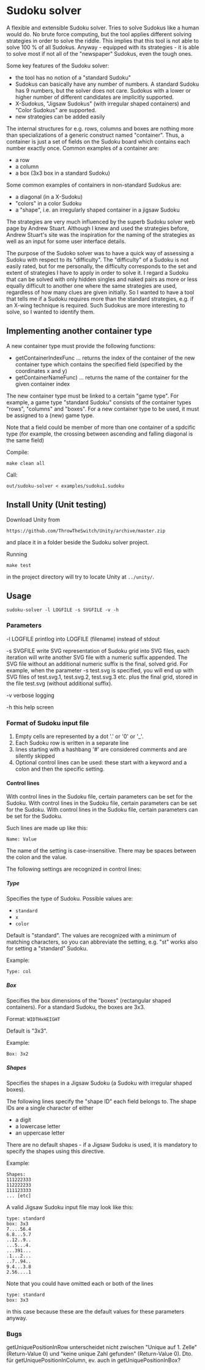 ﻿Sudoku solver
========

A flexible and extensible Sudoku solver. Tries to solve Sudokus like a human would do. No brute force computing, but the tool applies different solving strategies in order to solve the riddle. This implies that this tool is not able to solve 100 % of all Sudokus. Anyway - equipped with its strategies - it is able to solve most if not all of the "newspaper" Sudokus, even the tough ones.

Some key features of the Sudoku solver:

* the tool has no notion of a "standard Sudoku"
* Sudokus can basically have any number of numbers. A standard Sudoku has 9 numbers, but the solver does not care. Sudokus with a lower or higher number of different candidates are implicitly supported.
* X-Sudokus, "Jigsaw Sudokus" (with irregular shaped containers) and "Color Sudokus" are supported.
* new strategies can be added easily

The internal structures for e.g. rows, columns and boxes are nothing more than specializations of a generic construct named "container". Thus, a container is just a set of fields on the Sudoku board which contains each number exactly once. Common examples of a container are:

* a row
* a column
* a box (3x3 box in a standard Sudoku)

Some common examples of containers in non-standard Sudokus are:

* a diagonal (in a X-Sudoku)
* "colors" in a color Sudoku
* a "shape", i.e. an irregularly shaped container in a jigsaw Sudoku

The strategies are very much influenced by the superb Sudoku solver web page by Andrew Stuart. Although I knew and used the strategies before, Andrew Stuart's site was the inspiration for the naming of the strategies as well as an input for some user interface details.

The purpose of the Sudoko solver was to have a quick way of assessing a Sudoku with respect to its "difficulty". The "difficulty" of a Sudoku is not easily rated, but for me personally, the difficulty corresponds to the set and extent of strategies I have to apply in order to solve it. I regard a Sudoku that can be solved with only hidden singles and naked pairs as more or less equally difficult to another one where the same strategies are used, regardless of how many clues are given initially. So I wanted to have a tool that tells me if a Sudoku requires more than the standard strategies, e.g. if an X-wing technique is required. Such Sudokus are more interesting to solve, so I wanted to identify them.

## Implementing another container type

A new container type must provide the following functions:

* getContainerIndexFunc ... returns the index of the container of the new container type which contains the specified field (specified by the coordinates x and y)
* getContainerNameFunc) ... returns the name of the container for the given container index

The new container type must be linked to a certain "game type". For example, a game type "standard Sudoku" consists of the container types "rows", "columns" and "boxes". For a new container type to be used, it must be assigned to a (new) game type.

Note that a field could be member of more than one container of a spdcific type (for example, the crossing between ascending and falling diagonal is the same field)

Compile:

    make clean all

Call:

    out/sudoku-solver < examples/sudoku1.sudoku


Install Unity (Unit testing)
---------------------

Download Unity from 

    https://github.com/ThrowTheSwitch/Unity/archive/master.zip

and place it in a folder beside the Sudoku solver project.

Running 

    make test

in the project directory will try to locate Unity at `../unity/`.


Usage
----

    sudoku-solver -l LOGFILE -s SVGFILE -v -h

### Parameters

  -l LOGFILE  printlog into LOGFILE (filename) instead of stdout
  
  -s SVGFILE  write SVG representation of Sudoku grid into SVG files, each iteration will write
            another SVG file with a numeric suffix appended. The SVG file without an additional
              numeric suffix is the final, solved grid.
              For example, when the parameter -s test.svg is specified, you will end up with SVG
              files of test.svg.1, test.svg.2, test.svg.3 etc. plus the final grid, stored in the
              file test.svg (without additional suffix).
			  
  -v          verbose logging
  
  -h          this help screen

  
### Format of Sudoku input file

1. Empty cells are represented by a dot '.' or '0' or '\_'.
2. Each Sudoku row is written in a separate line
3. lines starting with a hashbang '#' are considered comments and are silently skipped
4. Optional control lines can be used: these start with a keyword and a colon and then the specific setting.

#### Control lines 
With control lines in the Sudoku file, certain parameters can be set for the Sudoku.
With control lines in the Sudoku file, certain parameters can be set for the Sudoku.
With control lines in the Sudoku file, certain parameters can be set for the Sudoku.

Such lines are made up like this:

    Name: Value

The name of the setting is case-insensitive. There may be spaces between the colon and the value.

The following settings are recognized in control lines:

##### Type
Specifies the type of Sudoku. Possible values are:
* `standard`
* `x`
* `color`

Default is "standard". The values are recognized with a minimum of matching characters, so you can abbreviate the setting, e.g. "st" works also for setting a "standard" Sudoku.

Example:

    Type: col


##### Box
Specifies the box dimensions of the "boxes" (rectangular shaped containers). For a standard Sudoku, the boxes are 3x3.

Format: `WIDTHxHEIGHT`
 
Default is "3x3". 

Example:

    Box: 3x2


##### Shapes

Specifies the shapes in a Jigsaw Sudoku (a Sudoku with irregular shaped boxes).

The following lines specify the "shape ID" each field belongs to. The shape IDs are a single character of either

* a digit
* a lowercase letter
* an uppercase letter

There are no default shapes - if a Jigsaw Sudoku is used, it is mandatory to specify the
shapes using this directive.

Example:

    Shapes:
    111222333
    112222233
    111123333
    ... [etc]


A valid Jigsaw Sudoku input file may look like this:

```
type: standard
box: 3x3
7....56.4
6.8...5.7
..12..9..
...5...4.
...391...
.1...2...
..7..94..
9.4...3.8
2.56....1
```

Note that you could have omitted each or both of the lines

    type: standard
    box: 3x3

in this case because these are the default values for these parameters anyway.

### Bugs

getUniquePositionInRow unterscheidet nicht zwischen "Unique auf 1. Zelle" (Return-Value 0) und "keine unique Zahl gefunden" (Return-Value 0). Dto. für getUniquePositionInColumn, ev. auch in getUniquePositionInBox?
